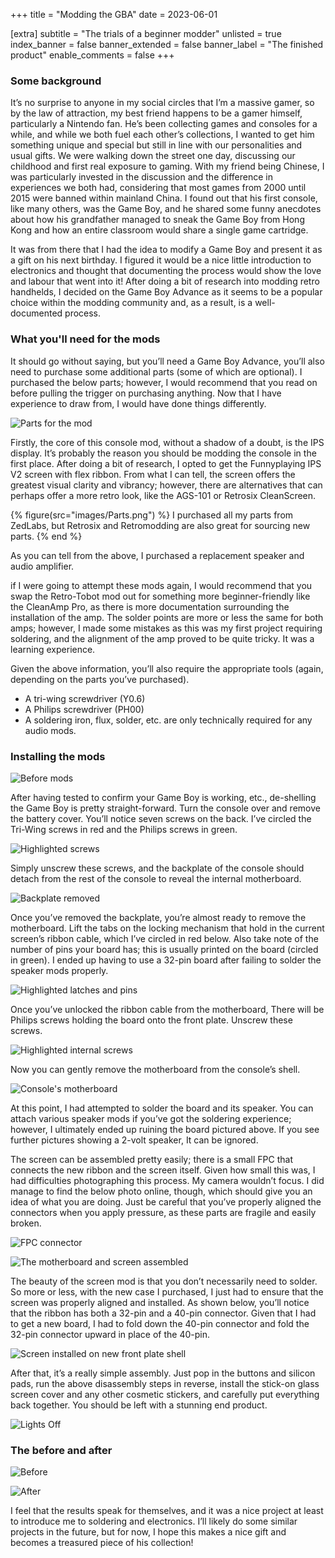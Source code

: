 +++
title = "Modding the GBA"
date = 2023-06-01

[extra]
subtitle = "The trials of a beginner modder"
unlisted = true
index_banner = false
banner_extended = false
banner_label = "The finished product"
enable_comments = false
+++

### Some background
It’s no surprise to anyone in my social circles that I’m a massive gamer, so by the law of attraction, my best friend happens to be a gamer himself, particularly a Nintendo fan. He’s been collecting games and consoles for a while, and while we both fuel each other’s collections, I wanted to get him something unique and special but still in line with our personalities and usual gifts. We were walking down the street one day, discussing our childhood and first real exposure to gaming. With my friend being Chinese, I was particularly invested in the discussion and the difference in experiences we both had, considering that most games from 2000 until 2015 were banned within mainland China. I found out that his first console, like many others, was the Game Boy, and he shared some funny anecdotes about how his grandfather managed to sneak the Game Boy from Hong Kong and how an entire classroom would share a single game cartridge.

It was from there that I had the idea to modify a Game Boy and present it as a gift on his next birthday. I figured it would be a nice little introduction to electronics and thought that documenting the process would show the love and labour that went into it! After doing a bit of research into modding retro handhelds, I decided on the Game Boy Advance as it seems to be a popular choice within the modding community and, as a result, is a well-documented process.

### What you'll need for the mods
It should go without saying, but you’ll need a Game Boy Advance, you’ll also need to purchase some additional parts (some of which are optional). I purchased the below parts; however, I would recommend that you read on before pulling the trigger on purchasing anything. Now that I have experience to draw from, I would have done things differently.

![Parts for the mod](images/BagParts.JPG)

Firstly, the core of this console mod, without a shadow of a doubt, is the IPS display. It’s probably the reason you should be modding the console in the first place. After doing a bit of research, I opted to get the Funnyplaying IPS V2 screen with flex ribbon. From what I can tell, the screen offers the greatest visual clarity and vibrancy; however, there are alternatives that can perhaps offer a more retro look, like the AGS-101 or Retrosix CleanScreen.

{% figure(src="images/Parts.png") %} I purchased all my parts from ZedLabs, but Retrosix and Retromodding are also great for sourcing new parts. {% end %}

As you can tell from the above, I purchased a replacement speaker and audio amplifier.

if I were going to attempt these mods again, I would recommend that you swap the Retro-Tobot mod out for something more beginner-friendly like the CleanAmp Pro, as there is more documentation surrounding the installation of the amp. The solder points are more or less the same for both amps; however, I made some mistakes as this was my first project requiring soldering, and the alignment of the amp proved to be quite tricky. It was a learning experience.

Given the above information, you’ll also require the appropriate tools (again, depending on the parts you’ve purchased).

* A tri-wing screwdriver (Y0.6)
* A Philips screwdriver (PH00)
* A soldering iron, flux, solder, etc. are only technically required for any audio mods.

### Installing the mods

![Before mods](images/BeforePhoto.JPG)

After having tested to confirm your Game Boy is working, etc., de-shelling the Game Boy is pretty straight-forward. Turn the console over and remove the battery cover. You’ll notice seven screws on the back. I’ve circled the Tri-Wing screws in red and the Philips screws in green.

![Highlighted screws](images/HighlightedScrews.png)

Simply unscrew these screws, and the backplate of the console should detach from the rest of the console to reveal the internal motherboard.

![Backplate removed](images/BPremoved2.JPG)

Once you’ve removed the backplate, you’re almost ready to remove the motherboard. Lift the tabs on the locking mechanism that hold in the current screen’s ribbon cable, which I’ve circled in red below. Also take note of the number of pins your board has; this is usually printed on the board (circled in green). I ended up having to use a 32-pin board after failing to solder the speaker mods properly.

![Highlighted latches and pins](images/HightedLatches.png)

Once you’ve unlocked the ribbon cable from the motherboard, There will be Philips screws holding the board onto the front plate. Unscrew these screws.

![Highlighted internal screws](images/MBscrews.png)

Now you can gently remove the motherboard from the console’s shell.

![Console's motherboard](images/MotherBoard.JPG)

At this point, I had attempted to solder the board and its speaker. You can attach various speaker mods if you’ve got the soldering experience; however, I ultimately ended up ruining the board pictured above. If you see further pictures showing a 2-volt speaker, It can be ignored.

The screen can be assembled pretty easily; there is a small FPC that connects the new ribbon and the screen itself. Given how small this was, I had difficulties photographing this process. My camera wouldn’t focus. I did manage to find the below photo online, though, which should give you an idea of what you are doing. Just be careful that you’ve properly aligned the connectors when you apply pressure, as these parts are fragile and easily broken.

![FPC connector](images/FPC.png)

![The motherboard and screen assembled](images/MBandIPS.JPG)

The beauty of the screen mod is that you don’t necessarily need to solder. So more or less, with the new case I purchased, I just had to ensure that the screen was properly aligned and installed. As shown below, you’ll notice that the ribbon has both a 32-pin and a 40-pin connector. Given that I had to get a new board, I had to fold down the 40-pin connector and fold the 32-pin connector upward in place of the 40-pin.

![Screen installed on new front plate shell](images/ShellIPSInstalled.JPG)

After that, it’s a really simple assembly. Just pop in the buttons and silicon pads, run the above disassembly steps in reverse, install the stick-on glass screen cover and any other cosmetic stickers, and carefully put everything back together. You should be left with a stunning end product.

![Lights Off](images/LightsOff.JPG)

### The before and after

![Before](images/OriginalScreen.JPG)

![After](images/AfterPhoto.JPG)

I feel that the results speak for themselves, and it was a nice project at least to introduce me to soldering and electronics. I’ll likely do some similar projects in the future, but for now, I hope this makes a nice gift and becomes a treasured piece of his collection!
